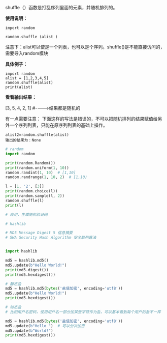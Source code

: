 shuffle（）函数是打乱序列里面的元素，并随机排列的。

**使用说明：**

```
import random

random.shuffle (alist )

```

注意下：alist可以使是一个列表，也可以是个序列。shuffle()是不能直接访问的，需要导入random模块

**具体例子：**

```
import random
alist = [1,2,3,4,5]
random.shuffle(alist)
print(alist)

```

**看看输出结果：**

[3, 5, 4, 2, 1] #---->结果都是随机的

有一点需要注意： 下面这样的写法是错误的，不可以把随机排列的结果赋值给另外一个序列列表，只能在原序列列表的基础上操作。

```
alist2=random.shuffle(alist)
输出的结果为：None

```

```python
# random
import random

print(random.Random())
print(random.uniform(1, 10))
random.randint(1, 10)  # [1,10]
random.randrange(1, 10, 2)  # [1,10)

l = [1, '2', [3]]
print(random.choice(l))
print(random.sample(l, 2))
random.shuffle(l)
print(l)

# 应用，生成随机验证码

```

```python
# hashlib

# MD5 Message Digest 5 信息摘要
# SHA Security Hash Algorithm 安全散列算法


import hashlib

md5 = hashlib.md5()
md5.update(b"Hello World!")
print(md5.digest())
print(md5.hexdigest())

# 静态盐
md5 = hashlib.md5(bytes('盐值加密', encoding='utf8'))
md5.update(b"Hello World!")
print(md5.hexdigest())

# 动态盐
# 比如用户名密码，使用用户名一部分加某些字符作为盐，可以基本做到每个用户的盐不一样

md5 = hashlib.md5(bytes('盐值加密', encoding='utf8'))
md5.update(b"Hello ")  # 可以分次加密
md5.update(b"World!")
print(md5.hexdigest())

```